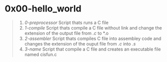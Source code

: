 # 0x00-hello_world

> 1. *0-preprocessor* Script thats runs a C file
> 2. *1-compile* Script thats compile a C file without link and change the extension of the output file from *.c* to *.o 
> 3. *2-assembler* Script thats compiles C file into assembley code and changes the extension of the ouput file from *.c* into *.s* 
> 4. *3-name* Script that compile a C file and creates an executable file named cisfun.c



